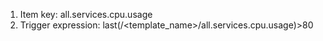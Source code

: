 1. Item key: all.services.cpu.usage
2. Trigger expression: last(/<template_name>/all.services.cpu.usage)>80